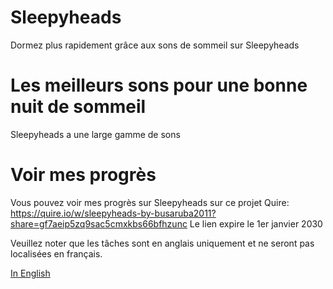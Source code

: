 # Sleepyheads

Dormez plus rapidement grâce aux sons de sommeil sur Sleepyheads

# Les meilleurs sons pour une bonne nuit de sommeil

Sleepyheads a une large gamme de sons

# Voir mes progrès

Vous pouvez voir mes progrès sur Sleepyheads sur ce projet Quire: https://quire.io/w/sleepyheads-by-busaruba2011?share=gf7aeip5zq9sac5cmxkbs66bfhzunc Le lien expire le 1er janvier 2030

Veuillez noter que les tâches sont en anglais uniquement et ne seront pas localisées en français.

[In English](README.md)
